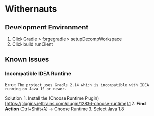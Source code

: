 # Withernauts

## Development Environment
1. Click Gradle > forgegradle > setupDecompWorkspace
2. Click build runClient

## Known Issues

### Incompatible IDEA Runtime
Error: `The project uses Gradle 2.14 which is incompatible with IDEA running on Java 10 or newer.`

Solution:
    1. Install the (Choose Runtime Plugin)[https://plugins.jetbrains.com/plugin/12836-choose-runtime].1
    2. **Find Action** (Ctrl+Shift+A) -> Choose Runtime
    3. Select Java 1.8

